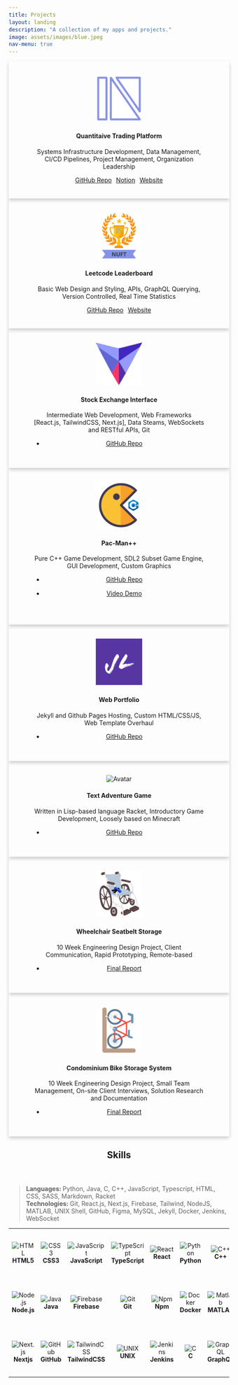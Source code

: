 ```yaml
---
title: Projects
layout: landing
description: "A collection of my apps and projects."
image: assets/images/blue.jpeg
nav-menu: true
---
```


<!-- Main -->
<div id="main">

<!-- One -->
<section style="display:flex; flex-wrap:wrap;">
  <div class="card">
    <img src="assets/images/nuft.png" alt="Avatar" style="width:25%">
    <div class="card-container">
      <h4><b>Quantitaive Trading Platform</b></h4>
      <p>Systems Infrastructure Development, Data Management, CI/CD Pipelines, Project Management, Organization Leadership</p>
      <div style="display:flex; gap:10px; justify-content:center; flex-wrap:wrap;">
				<a href="https://github.com/echavemann/NUFT" target="_blank" class="button fit">GitHub Repo</a>
        <a href="https://nuft.notion.site/nuft/Northwestern-University-FinTech-Club-7aaab23485bb4d55a3032fd87951fb7c" target="_blank" class="button special fit">Notion</a>
        <a href="https://northwesternfintech.github.io/" target="_blank" class="button fit">Website</a>
      </div>
    </div>
  </div>

  <div class="card">
    <img src="assets/images/trophy.png" alt="Avatar" style="width:25%">
    <div class="card-container">
      <h4><b>Leetcode Leaderboard</b></h4>
      <p>Basic Web Design and Styling, APIs, GraphQL Querying, Version Controlled, Real Time Statistics</p>
      <div style="display:flex; gap:10px; justify-content:center; flex-wrap:wrap;">
					<a href="https://github.com/northwesternfintech/LCLeaderboard" target="_blank" class="button fit">GitHub Repo</a>
					<a href="https://lc-leaderboard-eta.vercel.app/" target="_blank" class="button special fit">Website</a>
				</div>
    </div>
  </div>

  <div class="card">
    <img src="assets/images/NUSE.png" alt="Avatar" style="width:25%">
    <div class="card-container">
      <h4><b>Stock Exchange Interface</b></h4>
      <p>Intermediate Web Development, Web Frameworks [React.js, TailwindCSS, Next.js], Data Steams, WebSockets and RESTful APIs, Git</p>
      <ul class="actions">
					<li><a href="https://github.com/northwesternfintech" target="_blank" class="button fit">GitHub Repo</a></li>
					<!-- <li><a href="404.html" class="button special">Website</a></li> -->
				</ul>
    </div>
  </div>

  <div class="card">
    <img src="assets/images/pacman.png" alt="Avatar" style="width:25%">
    <div class="card-container">
      <h4><b>Pac-Man++</b></h4>
      <p>Pure C++ Game Development, SDL2 Subset Game Engine, GUI Development, Custom Graphics</p>
      <ul class="actions">
					<li style="padding-bottom:15px;"><a href="https://github.com/Jasonxlu/Pac-Man-PlusPlus" target="_blank" class="button fit">GitHub Repo</a></li>
					<li style="padding-bottom:15px"><a href="https://youtu.be/f8vTbcUvP50" target="_blank" class="button special fit">Video Demo</a></li>
				</ul>
    </div>
  </div>

  <div class="card">
    <img src="assets/images/JL.png" alt="Avatar" style="width:25%">
    <div class="card-container">
      <h4><b>Web Portfolio</b></h4>
      <p>Jekyll and Github Pages Hosting, Custom HTML/CSS/JS, Web Template Overhaul</p>
      <ul class="actions">
					<li><a href="https://github.com/Jasonxlu/Jasonxlu.github.io" target="_blank" class="button fit">GitHub Repo</a></li>
				</ul>
    </div>
  </div>

  <div class="card">
    <img src="assets/images/racketlogo.png" alt="Avatar" style="width:25%">
    <div class="card-container">
      <h4><b>Text Adventure Game</b></h4>
      <p>Written in Lisp-based language Racket, Introductory Game Development, Loosely based on Minecraft</p>
      <ul class="actions">
					<li><a href="https://github.com/Jasonxlu/RacketGame" target="_blank" class="button fit">GitHub Repo</a></li>
				</ul>
    </div>
  </div>

  <div class="card">
    <img src="assets/images/wheel-chair.png" alt="Avatar" style="width:25%">
    <div class="card-container">
      <h4><b>Wheelchair Seatbelt Storage</b></h4>
      <p>10 Week Engineering Design Project, Client Communication, Rapid Prototyping, Remote-based</p>
      <ul class="actions">
					<li><a href="https://www.linkedin.com/in/jasonlu230/overlay/1635493821217/single-media-viewer?type=DOCUMENT&profileId=ACoAACWFKxkBNYy40EQ0NrAq1Dk1fVWEgezhFTQ&lipi=urn%3Ali%3Apage%3Ad_flagship3_profile_view_base%3BTm3KpXHsTp2wdT%2BP763syA%3D%3D" target="_blank" class="button fit">Final Report</a></li>
				</ul>
    </div>
  </div>

  <div class="card">
    <img src="assets/images/bike-rack.png" alt="Avatar" style="width:25%">
    <div class="card-container">
      <h4><b>Condominium Bike Storage System</b></h4>
      <p>10 Week Engineering Design Project, Small Team Management, On-site Client Interviews, Solution Research and Documentation</p>
      <ul class="actions">
					<li><a href="https://www.linkedin.com/in/jasonlu230/overlay/experience/1943238299/multiple-media-viewer?profileId=ACoAACWFKxkBNYy40EQ0NrAq1Dk1fVWEgezhFTQ&treasuryMediaId=1635487655487&lipi=urn%3Ali%3Apage%3Ad_flagship3_profile_view_base%3BXCCeocgXRqCnvwBSB%2FbNUw%3D%3D" target="_blank" class="button fit">Final Report</a></li>
				</ul>
    </div>
  </div>
</section>

<!-- Two -->
<section id="one">
	<div class="inner">
		<header class="major">
			<h2>Skills</h2>
		</header>
		<blockquote> 
		<b>Languages: </b> Python, Java, C, C++, JavaScript, Typescript, HTML, CSS, SASS, Markdown, Racket<br/>
		<b>Technologies: </b>Git, React.js, Next.js, Firebase, Tailwind, NodeJS, MATLAB, UNIX Shell, GitHub, Figma, MySQL, Jekyll, Docker, Jenkins, WebSocket<br/>
		</blockquote>
  
<style>

@media (max-width: 640px) {
#tech {
display: none;
}

.actions {
display:flex;
flex-wrap: wrap;
}

}

</style>

<table id="tech">
  <tr>
    <td align="center" height="108" width="108">
      <img
        src="https://cdn.jsdelivr.net/gh/devicons/devicon/icons/html5/html5-plain.svg"
        width="48"
        height="48"
        alt="HTML"
      />
      <br /><strong>HTML5</strong>
    </td>
    <td align="center" height="108" width="108">
      <img
        src="https://cdn.jsdelivr.net/gh/devicons/devicon/icons/css3/css3-plain.svg"
        width="48"
        height="48"
        alt="CSS3"
      />
      <br /><strong>CSS3</strong>
    </td>
    <td align="center" height="108" width="108">
      <img
        src="https://cdn.jsdelivr.net/gh/devicons/devicon/icons/javascript/javascript-plain.svg"
        width="48"
        height="48"
        alt="JavaScript"
      />
      <br /><strong>JavaScript</strong>
    </td>
    <td align="center" height="108" width="108">
      <img
        src="https://cdn.jsdelivr.net/gh/devicons/devicon/icons/typescript/typescript-plain.svg"
        width="48"
        height="48"
        alt="TypeScript"
      />
      <br /><strong>TypeScript</strong>
    </td>
    <td align="center" height="108" width="108">
      <img
        src="https://cdn.jsdelivr.net/gh/devicons/devicon/icons/react/react-original.svg"
        width="48"
        height="48"
        alt="React"
      />
      <br /><strong>React</strong>
    </td>
    <td align="center" height="108" width="108">
      <img
        src="https://cdn.jsdelivr.net/gh/devicons/devicon/icons/python/python-original.svg"
        width="48"
        height="48"
        alt="Python"
      />
      <br /><strong>Python</strong>
    </td>
    <td align="center" height="108" width="108">
      <img
        src="https://cdn.jsdelivr.net/gh/devicons/devicon/icons/cplusplus/cplusplus-original.svg"
        width="48"
        height="48"
        alt="C++"
      />
      <br /><strong>C++</strong>
    </td>
   
  </tr>
  <tr>
    <td align="center" height="108" width="108">
      <img
        src="https://cdn.jsdelivr.net/gh/devicons/devicon/icons/nodejs/nodejs-original.svg"
        width="48"
        height="48"
        alt="Node.js"
      />
      <br /><strong>Node.js</strong>
    </td>
    <td align="center" height="108" width="108">
      <img
        src="https://cdn.jsdelivr.net/gh/devicons/devicon/icons/java/java-original.svg"
        width="48"
        height="48"
        alt="Java"
      />
      <br /><strong>Java</strong>
    </td>
    <td align="center" height="108" width="108">
      <img
        src="https://cdn.jsdelivr.net/gh/devicons/devicon/icons/firebase/firebase-plain.svg"
        width="48"
        height="48"
        alt="Firebase"
      />
      <br /><strong>Firebase</strong>
    </td>
    <td align="center" height="108" width="108">
      <img
        src="https://cdn.jsdelivr.net/gh/devicons/devicon/icons/git/git-original.svg"
        width="48"
        height="48"
        alt="Git"
      />
      <br /><strong>Git</strong>
    </td>
    <td align="center" height="108" width="108">
      <img
        src="https://cdn.jsdelivr.net/gh/devicons/devicon/icons/npm/npm-original-wordmark.svg"
        width="48"
        height="48"
        alt="Npm"
      />
      <br /><strong>Npm</strong>
    </td>
    <td align="center" height="108" width="108">
      <img
        src="https://cdn.jsdelivr.net/gh/devicons/devicon/icons/docker/docker-original.svg"
        width="48"
        height="48"
        alt="Docker"
      />
      <br /><strong>Docker</strong>
    </td>
    <td align="center" height="108" width="108">
      <img
        src="https://cdn.jsdelivr.net/gh/devicons/devicon/icons/matlab/matlab-original.svg"
        width="48"
        height="48"
        alt="Matlab"
      />
      <br /><strong>MATLAB</strong>
    </td>
  </tr>

  <tr>
    <td align="center" height="108" width="108">
      <img
        src="https://cdn.jsdelivr.net/gh/devicons/devicon/icons/nextjs/nextjs-original.svg"
        width="48"
        height="48"
        alt="Next.js"
      />
      <br /><strong>Nextjs</strong>
    </td>
    <td align="center" height="108" width="108">
      <img
        src="https://cdn.jsdelivr.net/gh/devicons/devicon/icons/github/github-original.svg"
        width="48"
        height="48"
        alt="GitHub"
      />
      <br /><strong>GitHub</strong>
    </td>
    <td align="center" height="108" width="108">
      <img
        src="https://cdn.jsdelivr.net/gh/devicons/devicon/icons/tailwindcss/tailwindcss-plain.svg"
        width="48"
        height="48"
        alt="TailwindCSS"
      />
      <br /><strong>TailwindCSS</strong>
    </td>
    <td align="center" height="108" width="108">
      <img
        src="https://cdn.jsdelivr.net/gh/devicons/devicon/icons/unix/unix-original.svg"
        width="48"
        height="48"
        alt="UNIX"
      />
      <br /><strong>UNIX</strong>
    </td>
    <td align="center" height="108" width="108">
      <img
        src="https://cdn.jsdelivr.net/gh/devicons/devicon/icons/jenkins/jenkins-original.svg"
        width="48"
        height="48"
        alt="Jenkins"
      />
      <br /><strong>Jenkins</strong>
    </td>
    <td align="center" height="108" width="108">
      <img
        src="https://cdn.jsdelivr.net/gh/devicons/devicon/icons/c/c-plain.svg"
        width="48"
        height="48"
        alt="C"
      />
      <br /><strong>C</strong>
    </td>
    <td align="center" height="108" width="108">
      <img
        src="https://cdn.jsdelivr.net/gh/devicons/devicon/icons/graphql/graphql-plain.svg"
        width="48"
        height="48"
        alt="GraphQL"
      />
      <br /><strong>GraphQL</strong>
    </td>
  </tr>
</table>
	</div>
</section>

</div>

<style>
	#one {
		/* background-image: url("../assets/images/banner.jpg"); */
	}

  .card {
  /* Add shadows to create the "card" effect */
  box-shadow: 0 4px 8px 0 rgba(0,0,0,0.2);
  transition: 0.3s;
  text-align:center;
  width:50%;
  flex-grow:3;
  padding: 32px 40px;
  }

  /* On mouse-over, add a deeper shadow */
  .card:hover {
    box-shadow: 0 12px 16px 0 rgba(100, 255, 255,0.2);
  }

  /* Add some padding inside the card container */
  .card-container {
    padding: 2px 16px;
  }
</style>
